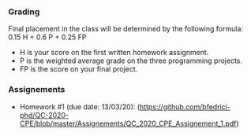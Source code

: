 ### Grading

Final placement in the class will be determined by the following formula: 0.15 H + 0.6 P + 0.25 FP

- H is your score on the first written homework assignment.
- P is the weighted average grade on the three programming projects.
- FP is the score on your final project.

### Assignements

- Homework #1 (due date: 13/03/20): (https://github.com/bfedrici-phd/QC-2020-CPE/blob/master/Assignements/QC_2020_CPE_Assignement_1.pdf)
